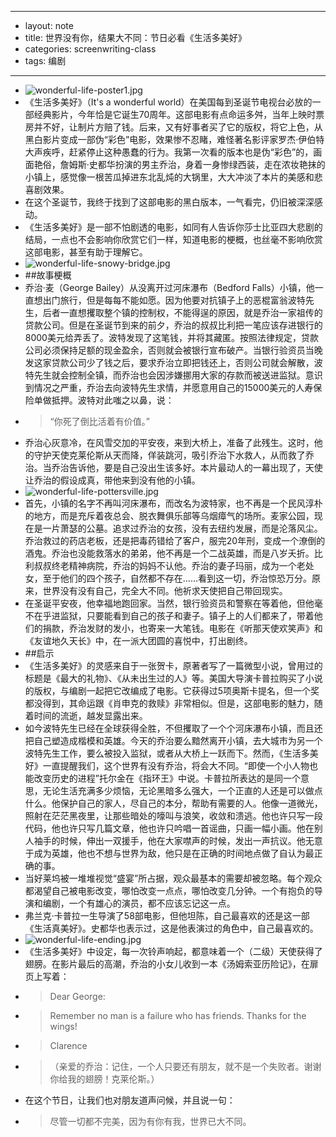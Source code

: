 - --
- layout: note
- title: 世界没有你，结果大不同：节日必看《生活多美好》
- categories: screenwriting-class
- tags: 编剧
- --
- ![wonderful-life-poster1.jpg](http://upload-images.jianshu.io/upload_images/19107-342bbfea1973abdb.jpg?imageMogr2/auto-orient/strip%7CimageView2/2/w/1240)
- 《生活多美好》（It's a wonderful world）在美国每到圣诞节电视台必放的一部经典影片，今年恰是它诞生70周年。这部电影有点命运多舛，当年上映时票房并不好，让制片方赔了钱。后来，又有好事者买了它的版权，将它上色，从黑白影片变成一部伪“彩色”电影，效果惨不忍睹，难怪著名影评家罗杰·伊伯特大声疾呼，赶紧停止这种愚蠢的行为。我第一次看的版本也是伪“彩色”的，画面艳俗，詹姆斯·史都华扮演的男主乔治，身着一身惨绿西装，走在浓妆艳抹的小镇上，感觉像一根苦瓜掉进东北乱炖的大锅里，大大冲淡了本片的美感和悲喜剧效果。
- 在这个圣诞节，我终于找到了这部电影的黑白版本，一气看完，仍旧被深深感动。
- 《生活多美好》是一部不怕剧透的电影，如同有人告诉你莎士比亚四大悲剧的结局，一点也不会影响你欣赏它们一样，知道电影的梗概，也丝毫不影响欣赏这部电影，甚至有助于理解它。
- ![wonderful-life-snowy-bridge.jpg](http://upload-images.jianshu.io/upload_images/19107-021dc0768eeb0688.jpg?imageMogr2/auto-orient/strip%7CimageView2/2/w/1240)
- ##故事梗概
- 乔治·麦（George Bailey）从没离开过河床瀑布（Bedford Falls）小镇，他一直想出门旅行，但是每每不能如愿。因为他要对抗镇子上的恶棍富翁波特先生，后者一直想攫取整个镇的控制权，不能得逞的原因，就是乔治一家祖传的贷款公司。但是在圣诞节到来的前夕，乔治的叔叔比利把一笔应该存进银行的8000美元给弄丢了。波特发现了这笔钱，并将其藏匿。按照法律规定，贷款公司必须保持足额的现金盈余，否则就会被银行宣布破产。当银行验资员当晚发这家贷款公司少了钱之后，要求乔治立即把钱还上，否则公司就会解散，波特先生就会控制全镇，而乔治也会因涉嫌挪用大家的存款而被送进监狱。意识到情况之严重，乔治去向波特先生求情，并愿意用自己的15000美元的人寿保险单做抵押。波特对此嗤之以鼻，说：
- > “你死了倒比活着有价值。”
- 乔治心灰意冷，在风雪交加的平安夜，来到大桥上，准备了此残生。这时，他的守护天使克莱伦斯从天而降，佯装跳河，吸引乔治下水救人，从而救了乔治。当乔治告诉他，要是自己没出生该多好。本片最动人的一幕出现了，天使让乔治的假设成真，带他来到没有他的小镇。
- ![wonderful-life-pottersville.jpg](http://upload-images.jianshu.io/upload_images/19107-5685bd72f3770e2e.jpg?imageMogr2/auto-orient/strip%7CimageView2/2/w/1240)
- 首先，小镇的名字不再叫河床瀑布，而改名为波特家，也不再是一个民风淳朴的地方，而是充斥着夜总会、脱衣舞俱乐部等乌烟瘴气的场所。麦家公园，现在是一片萧瑟的公墓。追求过乔治的女孩，没有去纽约发展，而是沦落风尘。乔治救过的药店老板，还是把毒药错给了客户，服完20年刑，变成一个潦倒的酒鬼。乔治也没能救落水的弟弟，他不再是一个二战英雄，而是八岁夭折。比利叔叔终老精神病院，乔治的妈妈不认他。乔治的妻子玛丽，成为一个老处女，至于他们的四个孩子，自然都不存在……看到这一切，乔治惊恐万分。原来，世界没有没有自己，完全大不同。他祈求天使把自己带回现实。
- 在圣诞平安夜，他幸福地跑回家。当然，银行验资员和警察在等着他，但他毫不在乎进监狱，只要能看到自己的孩子和妻子。镇子上的人们都来了，带着他们的捐款，乔治发财的发小，也寄来一大笔钱。电影在《听那天使欢笑声》和《友谊地久天长》中，在一派大团圆的喜悦中，打出剧终。
- ##启示
- 《生活多美好》的灵感来自于一张贺卡，原著者写了一篇微型小说，曾用过的标题是《最大的礼物》、《从未出生过的人》等。美国大导演卡普拉购买了小说的版权，与编剧一起把它改编成了电影。它获得过5项奥斯卡提名，但一个奖都没得到，其命运跟《肖申克的救赎》非常相似。但是，这部电影的魅力，随着时间的流逝，越发显露出来。
- 如今波特先生已经在全球获得全胜，不但攫取了一个个河床瀑布小镇，而且还把自己塑造成楷模和英雄。今天的乔治要么黯然离开小镇，去大城市为另一个波特先生工作，要么被投入监狱，或者从大桥上一跃而下。然而，《生活多美好》一直提醒我们，这个世界有没有乔治，将会大不同。“即使一个小人物也能改变历史的进程”托尔金在《指环王》中说。卡普拉所表达的是同一个意思，无论生活充满多少烦恼，无论黑暗多么强大，一个正直的人还是可以做点什么。他保护自己的家人，尽自己的本分，帮助有需要的人。他像一道微光，照射在茫茫黑夜里，让那些暗处的嚎叫与浪笑，收敛和溃逃。他也许只写一段代码，他也许只写几篇文章，他也许只吟唱一首谣曲，只画一幅小画。他在别人袖手的时候，伸出一双援手，他在大家噤声的时候，发出一声抗议。他无意于成为英雄，他也不想与世界为敌，他只是在正确的时间地点做了自认为最正确的事。
- 当好莱坞被一堆堆视觉“盛宴”所占据，观众最基本的需要却被忽略。每个观众都渴望自己被电影改变，哪怕改变一点点，哪怕改变几分钟。一个有抱负的导演和编剧，一个有雄心的演员，都不应该忘记这一点。
- 弗兰克·卡普拉一生导演了58部电影，但他坦陈，自己最喜欢的还是这一部《生活真美好》。史都华也表示过，这是他表演过的角色中，自己最喜欢的。
- ![wonderful-life-ending.jpg](http://upload-images.jianshu.io/upload_images/19107-5d4339ad8f7bf72b.jpg?imageMogr2/auto-orient/strip%7CimageView2/2/w/1240)
- 《生活多美好》中设定，每一次铃声响起，都意味着一个（二级）天使获得了翅膀。在影片最后的高潮，乔治的小女儿收到一本《汤姆索亚历险记》，在扉页上写着：
- > Dear George: 
- > Remember no man is a failure who has friends. Thanks for the wings! 
- > Clarence
- > （亲爱的乔治：记住，一个人只要还有朋友，就不是一个失败者。谢谢你给我的翅膀！克莱伦斯。）
- 在这个节日，让我们也对朋友道声问候，并且说一句：
- > 尽管一切都不完美，因为有你有我，世界已大不同。
